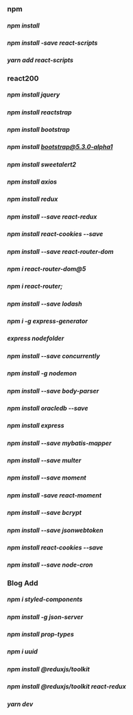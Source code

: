 ### npm 
##### npm install
##### npm install -save react-scripts
##### yarn add react-scripts

### react200
##### npm install jquery 
##### npm install reactstrap
##### npm install bootstrap
##### npm install bootstrap@5.3.0-alpha1
##### npm install sweetalert2
##### npm install axios
##### npm install redux
##### npm install --save react-redux
##### npm install react-cookies --save
##### npm install --save react-router-dom
##### npm i react-router-dom@5
##### npm i react-router;
##### npm install --save lodash
##### npm i -g express-generator
##### express nodefolder
##### npm install --save concurrently
##### npm install -g nodemon
##### npm install --save body-parser
##### npm install oracledb --save
##### npm install express
##### npm install --save mybatis-mapper
##### npm install --save multer
##### npm install --save moment
##### npm install -save react-moment
##### npm install --save bcrypt
##### npm install --save jsonwebtoken
##### npm install react-cookies --save
##### npm install --save node-cron

### Blog Add
##### npm i styled-components
##### npm install -g json-server
##### npm install prop-types
##### npm i uuid
##### npm install @reduxjs/toolkit
##### npm install @reduxjs/toolkit react-redux

##### yarn dev
